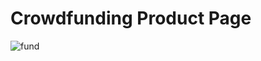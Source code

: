 **<h1>Crowdfunding Product Page</h1>** 
![fund](https://user-images.githubusercontent.com/89866871/235500442-ce0a9adb-74bc-47db-b85e-b38afc08a60c.png)

